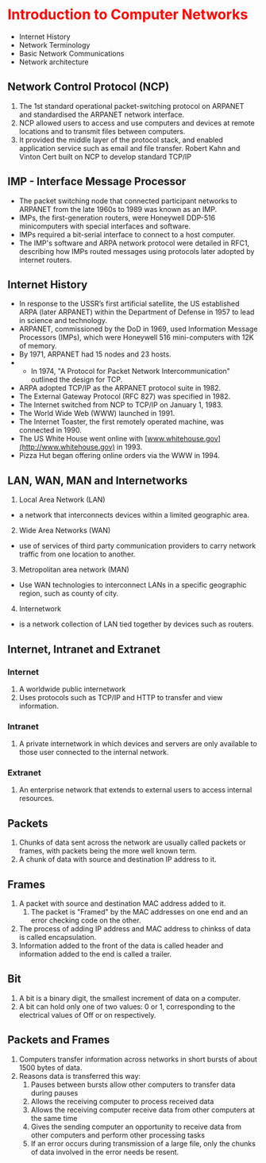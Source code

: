 # <font color="red"> Introduction to Computer Networks </font>
* Internet History
* Network Terminology
* Basic Network Communications
* Network architecture


## Network Control Protocol (NCP)
1. The 1st standard operational packet-switching protocol on ARPANET and standardised the ARPANET network interface.
2. NCP allowed users to access and use computers and devices at remote locations and to transmit files between computers.
3. It provided the middle layer of the protocol stack, and enabled application service such as email and file transfer.
Robert Kahn and Vinton Cert built on NCP to develop standard TCP/IP

## IMP - Interface Message Processor

- The packet switching node that connected participant networks to ARPANET from the late 1960s to 1989 was known as an IMP.
- IMPs, the first-generation routers, were Honeywell DDP-516 minicomputers with special interfaces and software.
- IMPs required a bit-serial interface to connect to a host computer.
- The IMP's software and ARPA network protocol were detailed in RFC1, describing how IMPs routed messages using protocols later adopted by internet routers.

## Internet History 

- In response to the USSR’s first artificial satellite, the US established ARPA (later ARPANET) within the Department of Defense in 1957 to lead in science and technology.
- ARPANET, commissioned by the DoD in 1969, used Information Message Processors (IMPs), which were Honeywell 516 mini-computers with 12K of memory.
- By 1971, ARPANET had 15 nodes and 23 hosts.
- - In 1974, "A Protocol for Packet Network Intercommunication" outlined the design for TCP.
- ARPA adopted TCP/IP as the ARPANET protocol suite in 1982.
- The External Gateway Protocol (RFC 827) was specified in 1982.
- The Internet switched from NCP to TCP/IP on January 1, 1983.
- The World Wide Web (WWW) launched in 1991.
- The Internet Toaster, the first remotely operated machine, was connected in 1990.
- The US White House went online with [www.whitehouse.gov](http://www.whitehouse.gov) in 1993.
- Pizza Hut began offering online orders via the WWW in 1994.


## LAN, WAN, MAN and Internetworks

1. Local Area Network (LAN)
* a network that interconnects devices within a limited geographic area.
2. Wide Area Networks (WAN)
* use of services of third party communication providers to carry network traffic from one location to another.
3. Metropolitan area network (MAN)
* Use WAN technologies to interconnect LANs in a specific geographic region, such as county of city.
4. Internetwork
* is a network collection of LAN tied together by devices such as routers.

## Internet, Intranet and Extranet

### Internet
1. A worldwide public internetwork
2. Uses protocols such as TCP/IP and HTTP to transfer and view information.
### Intranet
1. A private internetwork in which devices and servers are only available to those user connected to the internal network.
### Extranet 
1. An enterprise network that extends to external users to access internal resources.


## Packets
1. Chunks of data sent across the network are usually called packets or frames, with packets being the more well known term.
2. A chunk of data with source and destination IP address to it.


## Frames 

1. A packet with source and destination MAC address added to it.
	1. The packet is "Framed" by the MAC addresses on one end and an error checking code on the other.
2. The process of adding IP address and MAC address to chinkss of data is called encapsulation.
3. Information added to the front of the data is called header and information added to the end is called a trailer.

## Bit 
1. A bit is a binary digit, the smallest increment of data on a computer.
2. A bit can hold only one of two values: 0 or 1, corresponding to the electrical values of Off or on respectively.

## Packets and Frames

1. Computers transfer information across networks in short bursts of about 1500 bytes of data.
2. Reasons data is transferred this way:
	1. Pauses between bursts allow other computers to transfer data during pauses
	2. Allows the receiving computer to process received data  
	3. Allows the receiving computer receive data from other  computers at the same time  
	4. Gives the sending computer an opportunity to receive data from  other computers and perform other processing tasks  
	5. If an error occurs during transmission of a large file, only the  chunks of data involved in the error needs be resent.


